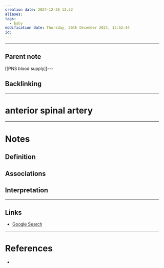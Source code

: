 ```yaml
---
creation date: 2024-12-26 13:52
aliases: 
tags:
  - baby
modification date: Thursday, 26th December 2024, 13:52:44
id:
---
```

---

## Parent note
[[PNS blood supply]]---
## Backlinking


---
# anterior spinal artery


---
# Notes

## Definition

## Associations

## Interpretation

---
## Links
- [Google Search](https://www.google.com/search?q=anterior+spinal+artery)

---
# References
+ 